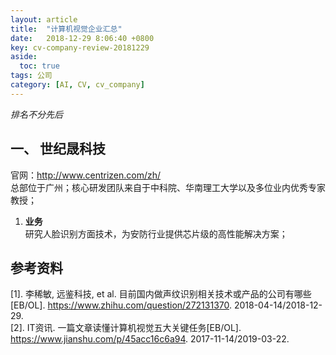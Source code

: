 ```yaml
---
layout: article
title:  "计算机视觉企业汇总"
date:   2018-12-29 8:06:40 +0800
key: cv-company-review-20181229
aside:
  toc: true
tags: 公司
category: [AI, CV, cv_company]
---
```


*排名不分先后*  

## 一、 世纪晟科技
官网：<http://www.centrizen.com/zh/>   
总部位于广州；核心研发团队来自于中科院、华南理工大学以及多位业内优秀专家教授；   

1. **业务**  
研究人脸识别方面技术，为安防行业提供芯片级的高性能解决方案；   


## 参考资料
[1]. 李稀敏, 远鉴科技, et al. 目前国内做声纹识别相关技术或产品的公司有哪些[EB/OL]. <https://www.zhihu.com/question/272131370>.  2018-04-14/2018-12-29.  
[2]. IT资讯. 一篇文章读懂计算机视觉五大关键任务[EB/OL]. <https://www.jianshu.com/p/45acc16c6a94>.  2017-11-14/2019-03-22.  
